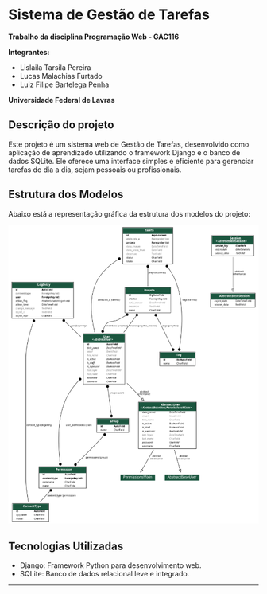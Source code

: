 # Sistema de Gestão de Tarefas

**Trabalho da disciplina Programação Web - GAC116**

**Integrantes:**
- Lislaila Tarsila Pereira
- Lucas Malachias Furtado
- Luiz Filipe Bartelega Penha

**Universidade Federal de Lavras**

## Descrição do projeto

Este projeto é um sistema web de Gestão de Tarefas, desenvolvido como aplicação de aprendizado utilizando o framework Django e o banco de dados SQLite. Ele oferece uma interface simples e eficiente para gerenciar tarefas do dia a dia, sejam pessoais ou profissionais.

## Estrutura dos Modelos

Abaixo está a representação gráfica da estrutura dos modelos do projeto:

![Estrutura dos Modelos](modelo.png)

## Tecnologias Utilizadas

- Django: Framework Python para desenvolvimento web.
- SQLite: Banco de dados relacional leve e integrado.


---
